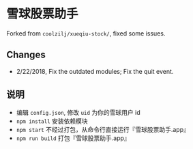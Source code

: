# 雪球股票助手

Forked from `coolzilj/xueqiu-stock/`, fixed some issues.

## Changes

- 2/22/2018, Fix the outdated modules; Fix the quit event.

## 说明

- 编辑 `config.json`, 修改 `uid` 为你的雪球用户 id
- `npm install` 安装依赖模块
- `npm start` 不经过打包，从命令行直接运行『雪球股票助手.app』
- `npm run build` 打包『雪球股票助手.app』
